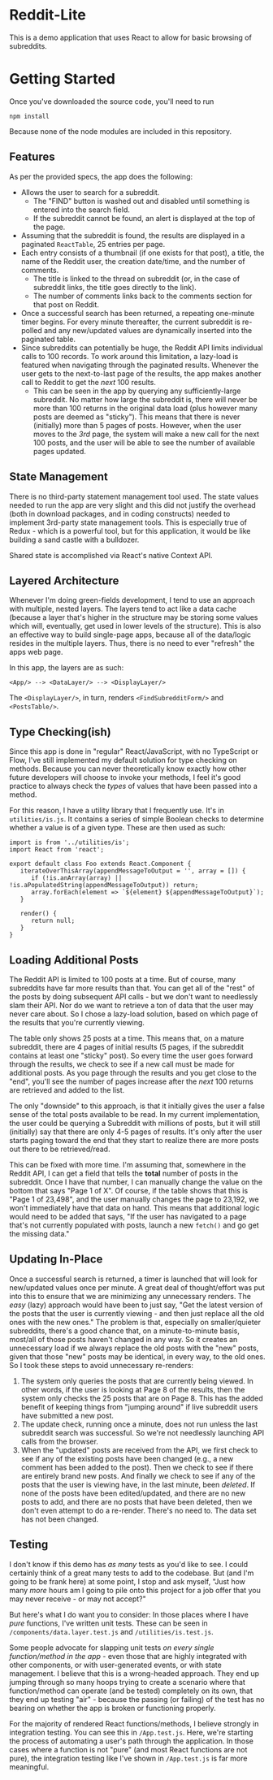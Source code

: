 # Reddit-Lite

This is a demo application that uses React to allow for basic browsing of subreddits.


# Getting Started

Once you've downloaded the source code, you'll need to run

    npm install
Because none of the node modules are included in this repository.

## Features

As per the provided specs, the app does the following:

 - Allows the user to search for a subreddit.
	 - The "FIND" button is washed out and disabled until something is entered into the search field.
	 - If the subreddit cannot be found, an alert is displayed at the top of the page.
 - Assuming that the subreddit is found, the results are displayed in a paginated `ReactTable`, 25 entries per page.
 - Each entry consists of a thumbnail (if one exists for that post), a title, the name of the Reddit user, the creation date/time, and the number of comments.
	 - The title is linked to the thread on subreddit (or, in the case of subreddit links, the title goes directly to the link).
	 - The number of comments links back to the comments section for that post on Reddit.
 - Once a successful search has been returned, a repeating one-minute timer begins.  For every minute thereafter, the current subreddit is re-polled and any new/updated values are dynamically inserted into the paginated table.
 - Since subreddits can potentially be huge, the Reddit API limits individual calls to 100 records.  To work around this limitation, a lazy-load is featured when navigating through the paginated results.  Whenever the user gets to the next-to-last page of the results, the app makes another call to Reddit to get the *next* 100 results.
	 - This can be seen in the app by querying any sufficiently-large subreddit.  No matter how large the subreddit is, there will never be more than 100 returns in the original data load (plus however many posts are deemed as "sticky").  This means that there is never (initially) more than 5 pages of posts.  However, when the user moves to the *3rd* page, the system will make a new call for the next 100 posts, and the user will be able to see the number of available pages updated.





## State Management
There is no third-party statement management tool used.  The state values needed to run the app are very slight and this did not justify the overhead (both in download packages, and in coding constructs) needed to implement 3rd-party state management tools.  This is especially true of Redux - which is a powerful tool, but for this application, it would be like building a sand castle with a bulldozer.

Shared state is accomplished via React's native Context API.


## Layered Architecture
Whenever I'm doing green-fields development, I tend to use an approach with multiple, nested layers.  The layers tend to act like a data cache (because a layer that's higher in the structure may be storing some values which will, eventually, get used in lower levels of the structure).  This is also an effective way to build single-page apps, because all of the data/logic resides in the multiple layers.  Thus, there is no need to ever "refresh" the apps web page.

In this app, the layers are as such:

    <App/> --> <DataLayer/> --> <DisplayLayer/>
The `<DisplayLayer/>`, in turn, renders `<FindSubredditForm/>` and `<PostsTable/>`.

## Type Checking(ish)
Since this app is done in "regular" React/JavaScript, with no TypeScript or Flow, I've still implemented my default solution for type checking on methods.  Because you can never theoretically know exactly how other future developers will choose to invoke your methods, I feel it's good practice to always check the *types* of values that have been passed into a method.

For this reason, I have a utility library that I frequently use.  It's in `utilities/is.js`.  It contains a series of simple Boolean checks to determine whether a value is of a given type.  These are then used as such:

    import is from '../utilities/is';
    import React from 'react';

    export default class Foo extends React.Component {
       iterateOverThisArray(appendMessageToOutput = '', array = []) {
          if (!is.anArray(array) || !is.aPopulatedString(appendMessageToOutput)) return;
          array.forEach(element => `${element} ${appendMessageToOutput}`);
       }

       render() {
          return null;
       }
    }

## Loading Additional Posts
The Reddit API is limited to 100 posts at a time.  But of course, many subreddits have far more results than that.  You can get all of the "rest" of the posts by doing subsequent API calls - but we don't want to needlessly slam their API.  Nor do we want to retrieve a ton of data that the user may never care about.  So I chose a lazy-load solution, based on which page of the results that you're currently viewing.

The table only shows 25 posts at a time.  This means that, on a mature subreddit, there are 4 pages of initial results (5 pages, if the subreddit contains at least one "sticky" post).  So every time the user goes forward through the results, we check to see if a new call must be made for additional posts.  As you page through the results and you get close to the "end", you'll see the number of pages increase after the *next* 100 returns are retrieved and added to the list.

The only "downside" to this approach, is that it initially gives the user a false sense of the total posts available to be read.  In my current implementation, the user could be querying a Subreddit with millions of posts, but it will still (initially) say that there are only 4-5 pages of results.  It's only after the user starts paging toward the end that they start to realize there are more posts out there to be retrieved/read.

This can be fixed with more time.  I'm assuming that, somewhere in the Reddit API, I can get a field that tells the **total** number of posts in the subreddit.  Once I have that number, I can manually change the value on the bottom that says "Page 1 of X".  Of course, if the table shows that this is "Page 1 of 23,498", and the user manually changes the page to 23,192, we won't immediately have that data on hand.  This means that additional logic would need to be added that says, "If the user has navigated to a page that's not currently populated with posts, launch a new `fetch()` and go get the missing data."

## Updating In-Place
Once a successful search is returned, a timer is launched that will look for new/updated values once per minute.  A great deal of thought/effort was put into this to ensure that we are minimizing any unnecessary renders.  The *easy* (lazy) approach would have been to just say, "Get the latest version of the posts that the user is currently viewing - and then just replace all the old ones with the new ones."  The problem is that, especially on smaller/quieter subreddits, there's a good chance that, on a minute-to-minute basis, most/all of those posts haven't changed in any way.  So it creates an unnecessary load if we always replace the old posts with the "new" posts, given that those "new" posts may be identical, in every way, to the old ones.  So I took these steps to avoid unnecessary re-renders:

 1. The system only queries the posts that are currently being viewed.  In other words, if the user is looking at Page 8 of the results, then the system only checks the 25 posts that are on Page 8.  This has the added benefit of keeping things from "jumping around" if live subreddit users have submitted a new post.
 2. The update check, running once a minute, does not run unless the last subreddit search was successful.  So we're not needlessly launching API calls from the browser.
 3. When the "updated" posts are received from the API, we first check to see if any of the existing posts have been changed (e.g., a new comment has been added to the post).  Then we check to see if there are entirely brand new posts.  And finally we check to see if any of the posts that the user is viewing have, in the last minute, been *deleted*.  If none of the posts have been edited/updated, and there are no new posts to add, and there are no posts that have been deleted, then we don't even attempt to do a re-render.  There's no need to.  The data set has not been changed.

## Testing
I don't know if this demo has *as many* tests as you'd like to see.  I could certainly think of a great many tests to add to the codebase.  But (and I'm going to be frank here) at some point, I stop and ask myself, "Just how many *more* hours am I going to pile onto this project for a job offer that you may never receive - or may not accept?"

But here's what I do want you to consider:  In those places where I have *pure* functions, I've written unit tests.  These can be seen in `/components/data.layer.test.js` and `/utilities/is.test.js`.

Some people advocate for slapping unit tests *on every single function/method in the app* - even those that are highly integrated with other components, or with user-generated events, or with state management.  I believe that this is a wrong-headed approach.  They end up jumping through so many hoops trying to create a scenario where that function/method can operate (and be tested) completely on its own, that they end up testing "air" - because the passing (or failing) of the test has no bearing on whether the app is broken or functioning properly.

For the majority of rendered React functions/methods, I believe strongly in integration testing.  You can see this in `/App.test.js`.  Here, we're starting the process of automating a user's path through the application.  In those cases where a function is not "pure" (and most React functions are not pure), the integration testing like I've shown in `/App.test.js` is far more meaningful.
